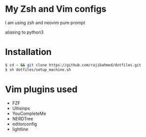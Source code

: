My Zsh and Vim configs
======================

I am using zsh and neovim pure prompt 

aliasing to python3


Installation
=============

```sh
$ cd ~ && git clone https://github.com/rajibahmed/dotfiles.git
$ sh dotfiles/setup_machine.sh  
```


Vim plugins used
================

   * FZF
   * Ultisinps
   * YouCompleteMe
   * NERDTree
   * editorconfig
   * lightline



